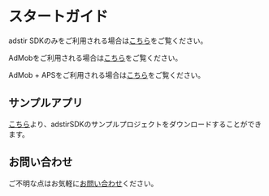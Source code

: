 # スタートガイド

adstir SDKのみをご利用される場合は[こちら](adstir/index.md)をご覧ください。

AdMobをご利用される場合は[こちら](admob/index.md)をご覧ください。

AdMob + APSをご利用される場合は[こちら](aps/init.md)をご覧ください。

## サンプルアプリ
[こちら]({{sample_url}})より、adstirSDKのサンプルプロジェクトをダウンロードすることができます。

## お問い合わせ
ご不明な点はお気軽に[お問い合わせ](https://ja.ad-stir.com/contact)ください。